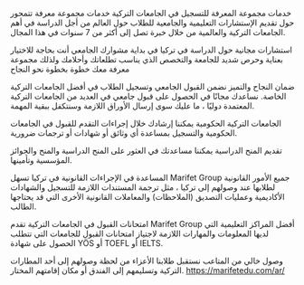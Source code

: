 خدمات مجموعة المعرفة للتسجيل في الجامعات التركية
خدمات مجموعة معرفة تتمحور حول تقديم الإستشارات التعليمية والجامعية للطلاب حول العالم من أجل الدراسة في أهم الجامعات التركية والعالمية من خلال خبرة تصل إلى أكثر من 7 سنوات في هذا المجال. 


استشارات مجانية حول الدراسة في تركيا
في بداية مشوارك الجامعي أنت بحاجة للاختيار بعناية وحرص شديد للجامعة والتخصص الذي يناسب تطلعاتك وأحلامك ولذلك مجموعة معرفة معك خطوة بخطوة نحو النجاح


ضمان النجاح والتميز
نضمن القبول الجامعي وتسجيل الطلاب في أفضل الجامعات التركية الخاصة. نساعدك مجانًا في الحصول على قبول جامعي في العديد من الجامعات التركية المعتمدة دوليًا ، ما عليك سوى إرسال الأوراق اللازمة وسنتكفل ببقية المهمة.


الجامعات التركية الحكومية
يمكننا إرشادك خلال إجراءات التقدم للقبول في الجامعات الحكومية والتسجيل بمساعدة أي وثائق أو شهادات أو ترجمات ضرورية.


تقديم المنح الدراسية
يمكننا مساعدتك في العثور على المنح الدراسية والمنح والجوائز المؤسسية وتأمينها.


المساعدة في الإجراءات القانونية في تركيا
تسهل Marifet Group جميع الأمور القانونية لطلابها عند وصولهم إلى تركيا ، مثل ترجمة المستندات اللازمة للتسجيل والشهادات الأكاديمية وعمليات التصديق (الملاحظات) والمعاملات القانونية الأخرى التي قد يحتاجها الطالب.


امتحانات القبول في الجامعات التركية
تقدم Marifet Group أفضل المراكز التعليمية التي لديها المعلومات والمهارات اللازمة لاجتياز امتحانات القبول للجامعات التي تتطلب الحصول على شهادة YÖS أو TOEFL أو IELTS.


وصول خالي من المتاعب
نستقبل طلابنا الأعزاء من لحظة وصولهم إلى أحد المطارات التركية وتسليمهم إلى الفندق أو مكان إقامتهم المختار.
https://marifetedu.com/ar/


